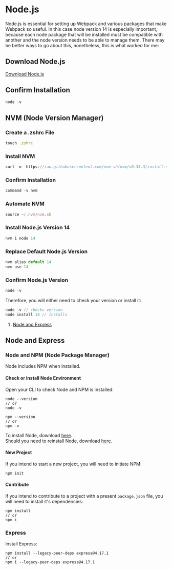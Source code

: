 # Node.js
Node.js is essential for setting up Webpack and various packages that make Webpack so useful. In this case node version 14 is especially important, because each node package that will be installed must be compatible with another and the node version needs to be able to manage them. There may be better ways to go about this, nonetheless, this is what worked for me:

## Download Node.js
[Download Node.js](https://nodejs.org/en/download/)

## Confirm Installation
```js
node -v
```

## NVM (Node Version Manager)
### Create a .zshrc File
```js
touch .zshrc
```

### Install NVM
```js
curl -o- https://raw.githubusercontent.com/nvm-sh/nvm/v0.35.3/install.sh | bash
```

### Confirm Installation
```js
command -v nvm
```

### Automate NVM
```js
source ~/.nvm/nvm.sh
```

### Install Node.js Version 14
```js
nvm i node 14
```

### Replace Default Node.js Version
```js
nvm alias default 14
nvm use 14
```

### Confirm Node.js Version
```js
node -v
```



Therefore, you will either need to check your version or install it:
```js
node -v // checks version
node install 14 // installs 
```

1. [Node and Express](#node-and-express)

## Node and Express
### Node and NPM (Node Package Manager)
Node includes NPM when installed.
#### Check or Install Node Environment
Open your CLI to check Node and NPM is installed:
```
node --version
// or
node -v
```
```
npm --version
// or
npm -v
```
To install Node, download [here](https://nodejs.org/en/).</br>
Should you need to reinstall Node, download [here](https://nodejs.org/en/).</br>

#### New Project
If you intend to start a new project, you will need to initiate NPM:
```
npm init
```

#### Contribute
If you intend to contribute to a project with a present `package.json` file, you will need to install it's dependencies:
```
npm install
// or
npm i
```

### Express
Install Express:
```
npm install --legacy-peer-deps express@4.17.1
// or
npm i --legacy-peer-deps express@4.17.1
```
